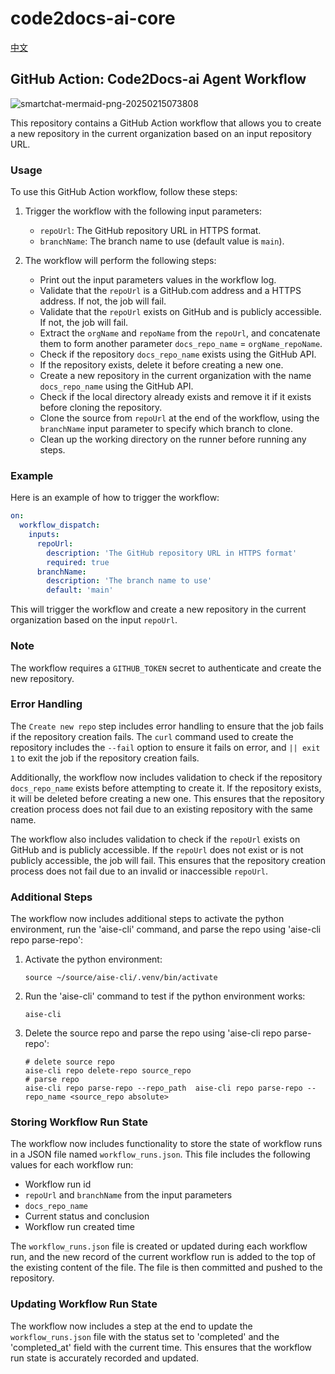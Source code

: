 # code2docs-ai-core

[中文](README_CN.md)

## GitHub Action: Code2Docs-ai Agent Workflow

![smartchat-mermaid-png-20250215073808](https://github.com/user-attachments/assets/b8df2d62-bdb6-42ea-a7c4-6bf394a7f6d0)


This repository contains a GitHub Action workflow that allows you to create a new repository in the current organization based on an input repository URL.

### Usage

To use this GitHub Action workflow, follow these steps:

1. Trigger the workflow with the following input parameters:
   - `repoUrl`: The GitHub repository URL in HTTPS format.
   - `branchName`: The branch name to use (default value is `main`).

2. The workflow will perform the following steps:
   - Print out the input parameters values in the workflow log.
   - Validate that the `repoUrl` is a GitHub.com address and a HTTPS address. If not, the job will fail.
   - Validate that the `repoUrl` exists on GitHub and is publicly accessible. If not, the job will fail.
   - Extract the `orgName` and `repoName` from the `repoUrl`, and concatenate them to form another parameter `docs_repo_name` = `orgName_repoName`.
   - Check if the repository `docs_repo_name` exists using the GitHub API.
   - If the repository exists, delete it before creating a new one.
   - Create a new repository in the current organization with the name `docs_repo_name` using the GitHub API.
   - Check if the local directory already exists and remove it if it exists before cloning the repository.
   - Clone the source from `repoUrl` at the end of the workflow, using the `branchName` input parameter to specify which branch to clone.
   - Clean up the working directory on the runner before running any steps.

### Example

Here is an example of how to trigger the workflow:

```yaml
on:
  workflow_dispatch:
    inputs:
      repoUrl:
        description: 'The GitHub repository URL in HTTPS format'
        required: true
      branchName:
        description: 'The branch name to use'
        default: 'main'
```

This will trigger the workflow and create a new repository in the current organization based on the input `repoUrl`.

### Note

The workflow requires a `GITHUB_TOKEN` secret to authenticate and create the new repository.

### Error Handling

The `Create new repo` step includes error handling to ensure that the job fails if the repository creation fails. The `curl` command used to create the repository includes the `--fail` option to ensure it fails on error, and `|| exit 1` to exit the job if the repository creation fails.

Additionally, the workflow now includes validation to check if the repository `docs_repo_name` exists before attempting to create it. If the repository exists, it will be deleted before creating a new one. This ensures that the repository creation process does not fail due to an existing repository with the same name.

The workflow also includes validation to check if the `repoUrl` exists on GitHub and is publicly accessible. If the `repoUrl` does not exist or is not publicly accessible, the job will fail. This ensures that the repository creation process does not fail due to an invalid or inaccessible `repoUrl`.

### Additional Steps

The workflow now includes additional steps to activate the python environment, run the 'aise-cli' command, and parse the repo using 'aise-cli repo parse-repo':

1. Activate the python environment:
   ```shell
   source ~/source/aise-cli/.venv/bin/activate
   ```

2. Run the 'aise-cli' command to test if the python environment works:
   ```shell
   aise-cli
   ```

3. Delete the source repo and parse the repo using 'aise-cli repo parse-repo':
   ```shell
   # delete source repo
   aise-cli repo delete-repo source_repo
   # parse repo
   aise-cli repo parse-repo --repo_path  aise-cli repo parse-repo --repo_name <source_repo absolute>
   ```

### Storing Workflow Run State

The workflow now includes functionality to store the state of workflow runs in a JSON file named `workflow_runs.json`. This file includes the following values for each workflow run:
- Workflow run id
- `repoUrl` and `branchName` from the input parameters
- `docs_repo_name`
- Current status and conclusion
- Workflow run created time

The `workflow_runs.json` file is created or updated during each workflow run, and the new record of the current workflow run is added to the top of the existing content of the file. The file is then committed and pushed to the repository.

### Updating Workflow Run State

The workflow now includes a step at the end to update the `workflow_runs.json` file with the status set to 'completed' and the 'completed_at' field with the current time. This ensures that the workflow run state is accurately recorded and updated.
